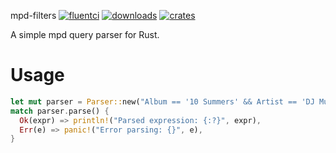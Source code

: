 mpd-filters
[![fluentci](https://github.com/tsirysndr/mpd-filters/actions/workflows/ci.yml/badge.svg)](https://github.com/tsirysndr/mpd-filters/actions/workflows/ci.yml)
[![downloads](https://img.shields.io/crates/dr/mpd-filters)](https://crates.io/crates/mpd-filters)
[![crates](https://img.shields.io/crates/v/mpd-filters.svg)](https://crates.io/crates/mpd-filters)

A simple mpd query parser for Rust.

# Usage

```Rust
let mut parser = Parser::new("Album == '10 Summers' && Artist == 'DJ Mustard'");
match parser.parse() {
  Ok(expr) => println!("Parsed expression: {:?}", expr),
  Err(e) => panic!("Error parsing: {}", e),
}
```
```
```
